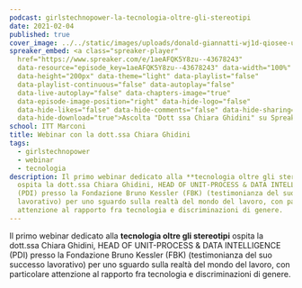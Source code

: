 ```yaml
---
podcast: girlstechnopower-la-tecnologia-oltre-gli-stereotipi
date: 2021-02-04
published: true
cover_image: ../../static/images/uploads/donald-giannatti-wj1d-qiosee-unsplash.jpg
spreaker_embed: <a class="spreaker-player"
  href="https://www.spreaker.com/e/1aeAFQK5Y8zu--43678243"
  data-resource="episode_key=1aeAFQK5Y8zu--43678243" data-width="100%"
  data-height="200px" data-theme="light" data-playlist="false"
  data-playlist-continuous="false" data-autoplay="false"
  data-live-autoplay="false" data-chapters-image="true"
  data-episode-image-position="right" data-hide-logo="false"
  data-hide-likes="false" data-hide-comments="false" data-hide-sharing="false"
  data-hide-download="true">Ascolta "Dott ssa Chiara Ghidini" su Spreaker.</a>
school: ITT Marconi
title: Webinar con la dott.ssa Chiara Ghidini
tags:
  - girlstechnopower
  - webinar
  - tecnologia
description: Il primo webinar dedicato alla **tecnologia oltre gli stereotipi**
  ospita la dott.ssa Chiara Ghidini, HEAD OF UNIT-PROCESS & DATA INTELLIGENCE
  (PDI) presso la Fondazione Bruno Kessler (FBK) (testimonianza del suo successo
  lavorativo) per uno sguardo sulla realtà del mondo del lavoro, con particolare
  attenzione al rapporto fra tecnologia e discriminazioni di genere.
---
```

Il primo webinar dedicato alla **tecnologia oltre gli stereotipi** ospita la dott.ssa Chiara Ghidini, HEAD OF UNIT-PROCESS & DATA INTELLIGENCE (PDI) presso la Fondazione Bruno Kessler (FBK) (testimonianza del suo successo lavorativo) per uno sguardo sulla realtà del mondo del lavoro, con particolare attenzione al rapporto fra tecnologia e discriminazioni di genere.